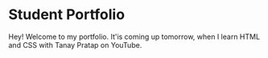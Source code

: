 # Student Portfolio

Hey! Welcome to my portfolio. It'is coming up tomorrow, when I learn HTML and CSS with Tanay Pratap on YouTube.  
